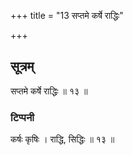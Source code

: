 +++
title = "13 सप्तमे कर्षे राद्धिः"

+++
## सूत्रम्
सप्तमे कर्षे राद्धिः ॥ १३ ॥  
### टिप्पनी
कर्षः कृषिः । राद्धि, सिद्धिः ॥ १३ ॥  
